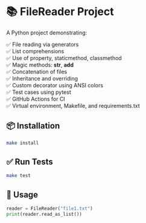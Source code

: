 # 📚 FileReader Project

A Python project demonstrating:

✅ File reading via generators  
✅ List comprehensions  
✅ Use of property, staticmethod, classmethod  
✅ Magic methods: __str__, __add__  
✅ Concatenation of files  
✅ Inheritance and overriding  
✅ Custom decorator using ANSI colors  
✅ Test cases using pytest  
✅ GitHub Actions for CI  
✅ Virtual environment, Makefile, and requirements.txt  

## 📦 Installation
```bash
make install
```

## ✅ Run Tests
```bash
make test
```

## 🚀 Usage
```python
reader = FileReader("file1.txt")
print(reader.read_as_list())
```
